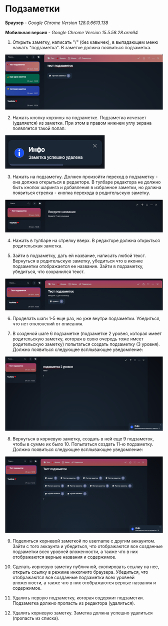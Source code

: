 # Подзаметки

**Браузер** - _Google Chrome Version 128.0.6613.138_

**Мобильная версия** - _Google Chrome Version 15.5.58.28.arm64_

1. Открыть заметку, написать "/" (без кавычек), в выпадающем меню нажать "подзаметка". В заметке должна появиться подзаметка.

![](img/image.png)

2. Нажать кнопку корзины на подзаметке. Подзаметка исчезает (удаляется) из заметки. При этом в правом нижнем углу экрана появляется такой попап:

![](img/image6.png)

3. Нажать на подзаметку. Должен произойти переход в подзаметку - она должна открыться в редакторе. В тулбаре редактора не должно быть кнопок шаринга и добавления в избранное заметки, но должна появиться стрелка - кнопка перехода в родительскую заметку.

![](img/image2.png)

4. Нажать в тулбаре на стрелку вверх. В редакторе должна открыться родительская заметка.

5. Зайти в подзаметку, дать ей название, написать любой текст. Вернуться в родительскую заметку, убедиться что в иконке подзаметки отображается ее название. Зайти в подзаметку, убедиться, что сохранился текст.

![](img/image3.png)

6. Проделать шаги 1-5 еще раз, но уже внутри подзаметки. Убедиться, что нет отклонений от описания.

7. В созднной шаге 6 подзаметке (подзаметке 2 уровня, которая имеет родительскую заметку, которая в свою очередь тоже имеет родительскую заметку) попытаться создать подзаметку (3 уровня). Должно появиться следующее всплывающее уведомление:

![](img/image4.png)

8. Вернуться в корневую заметку, создать в ней еще 9 подзаметок, чтобы в сумме их было 10. Попытаться создать 11-ю подзаметку. Должно появиться следующее всплывающее уведомление:

![](img/image5.png)

9. Поделиться корневой заметкой по username с другим аккаунтом. Зайти с того аккаунта и убедиться, что отображаются все созданные подзаметки всех уровней вложенности, а также что в них отображаются верные названия и содержимое.

10. Сделать корневую заметку публичной, скопировать ссылку на нее, открыть ссылку в режиме инкогнито браузера. Убедиться, что отображаются все созданные подзаметки всех уровней вложенности, а также что в них отображаются верные названия и содержимое.

11. Удалить первую подзаметку, которая содержит подзаметки. Подзаметка должно пропасть из редактора (удалиться).

12. Удалить корневую заметку. Заметка должна успешно удалиться (пропасть из списка).
